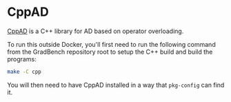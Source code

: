# CppAD

[CppAD](https://github.com/coin-or/CppAD) is a C++ library for AD based on
operator overloading.

To run this outside Docker, you'll first need to run the following command from
the GradBench repository root to setup the C++ build and build the programs:

```sh
make -C cpp
```

You will then need to have CppAD installed in a way that `pkg-config` can find
it.
